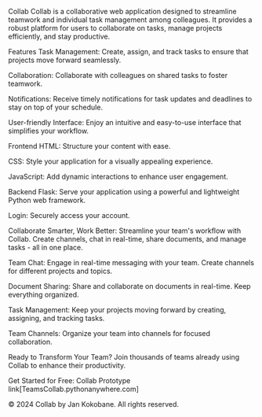 Collab
Collab is a collaborative web application designed to streamline teamwork and individual task management among colleagues. It provides a robust platform for users to collaborate on tasks, manage projects efficiently, and stay productive.

Features
Task Management: Create, assign, and track tasks to ensure that projects move forward seamlessly.

Collaboration: Collaborate with colleagues on shared tasks to foster teamwork.

Notifications: Receive timely notifications for task updates and deadlines to stay on top of your schedule.

User-friendly Interface: Enjoy an intuitive and easy-to-use interface that simplifies your workflow.

Frontend
HTML: Structure your content with ease.

CSS: Style your application for a visually appealing experience.

JavaScript: Add dynamic interactions to enhance user engagement.

Backend
Flask: Serve your application using a powerful and lightweight Python web framework.

Login: Securely access your account.

Collaborate Smarter, Work Better: Streamline your team's workflow with Collab. Create channels, chat in real-time, share documents, and manage tasks - all in one place.

Team Chat: Engage in real-time messaging with your team. Create channels for different projects and topics.

Document Sharing: Share and collaborate on documents in real-time. Keep everything organized.

Task Management: Keep your projects moving forward by creating, assigning, and tracking tasks.

Team Channels: Organize your team into channels for focused collaboration.

Ready to Transform Your Team?
Join thousands of teams already using Collab to enhance their productivity.

Get Started for Free: Collab Prototype link[TeamsCollab.pythonanywhere.com]

© 2024 Collab by Jan Kokobane. All rights reserved.
